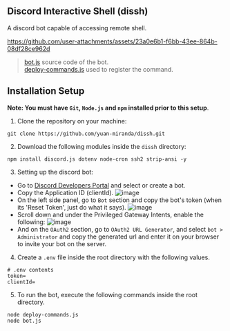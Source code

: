 ## Discord Interactive Shell (dissh)
A discord bot capable of accessing remote shell.



https://github.com/user-attachments/assets/23a0e6b1-f6bb-43ee-864b-08df28ce962d



> [bot.js](https://github.com/yuan-miranda/dissh/blob/main/bot.js) source code of the bot.<br>
> [deploy-commands.js](https://github.com/yuan-miranda/dissh/blob/main/deploy-commands.js) used to register the command.

## Installation Setup
**Note: You must have `Git`, `Node.js` and `npm` installed prior to this setup**.<br>
1. Clone the repository on your machine:
```
git clone https://github.com/yuan-miranda/dissh.git
```
2. Download the following modules inside the `dissh` directory:
```
npm install discord.js dotenv node-cron ssh2 strip-ansi -y
```
3. Setting up the discord bot:
  - Go to [Discord Developers Portal](https://discord.com/developers/applications) and select or create a bot.
  - Copy the Application ID (clientId). ![image](https://github.com/yuan-miranda/dissh/assets/142481797/dba230d1-a107-4ea1-9340-96404ce52b09)
  - On the left side panel, go to `Bot` section and copy the bot's token (when its 'Reset Token', just do what it says). ![image](https://github.com/yuan-miranda/dissh/assets/142481797/5ac4ace5-e070-49ba-8b8b-adf79b2db77f)
  - Scroll down and under the Privileged Gateway Intents, enable the following: ![image](https://github.com/yuan-miranda/dissh/assets/142481797/06396840-0b32-4056-a9aa-56cb44f4cc66)
  - And on the `OAuth2` section, go to `OAuth2 URL Generator`, and select `bot > Administrator` and copy the generated url and enter it on your browser to invite your bot on the server.
4. Create a `.env` file inside the root directory with the following values.
```
# .env contents
token=
clientId=
```
5. To run the bot, execute the following commands inside the root directory.
```
node deploy-commands.js
node bot.js
```

